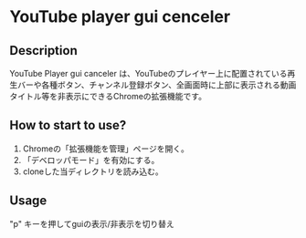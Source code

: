 # YouTube player gui cenceler

## Description

YouTube Player gui canceler は、YouTubeのプレイヤー上に配置されている再生バーや各種ボタン、チャンネル登録ボタン、全画面時に上部に表示される動画タイトル等を非表示にできるChromeの拡張機能です。

## How to start to use?

1. Chromeの「拡張機能を管理」ページを開く。
2. 「デベロッパモード」を有効にする。
3. cloneした当ディレクトリを読み込む。

## Usage

"p" キーを押してguiの表示/非表示を切り替え
